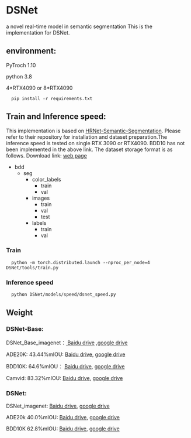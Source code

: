 # DSNet
a novel real-time model in semantic segmentation
This is the implementation for DSNet. 

## **environment**: 
PyTroch 1.10 

python 3.8

4\*RTX4090 or 8\*RTX4090 
      
      pip install -r requirements.txt

## **Train and Inference speed**:
This implementation is based on [HRNet-Semantic-Segmentation](https://github.com/HRNet/HRNet-Semantic-Segmentation). Please refer to their repository for installation and dataset preparation.The inference speed is tested on single RTX 3090 or RTX4090. BDD10 has not been implemented in the above link. The dataset storage format is as follows. Download link: [web page](https://bdd-data.berkeley.edu/)

- bdd
  - seg
    - color_labels
      - train
      - val
    - images
      - train
      - val
      - test
    - labels
      - train
      - val

### Train
      
      python -m torch.distributed.launch --nproc_per_node=4 DSNet/tools/train.py

### Inference speed

      python DSNet/models/speed/dsnet_speed.py

## Weight
### DSNet-Base:
  
  DSNet_Base_imagenet：[ Baidu drive](https://pan.baidu.com/s/1acGfjtF1eHb3hNxyHcsJTA?pwd=a123) ,[google drive](https://drive.google.com/file/d/1LqmgL4thNJFcMWRYaXJUFNTy2y5FvZ8E/view?usp=sharing)
  
  ADE20K: 43.44%mIOU: [ Baidu drive](https://pan.baidu.com/s/1TKBFtCj6gwMq97NjYsmPOQ?pwd=a123), [google drive](https://drive.google.com/file/d/1hr9BlqgI4t4djibyj1fCW2LTMvlFFDWP/view?usp=sharing)
  
  BDD10K: 64.6%mIOU： [ Baidu drive](https://pan.baidu.com/s/13Hvi6he0hZgciff7tBUo0A?pwd=a123), [google drive]( https://drive.google.com/file/d/1IqMornjPHMVYHWdGhl-Jr1J4FvcZotoj/view?usp=sharing)
                      
  Camvid: 83.32%mIOU: [ Baidu drive](https://pan.baidu.com/s/1Q-e-_s-vsgn14S8GoBoTlA?pwd=a123), [google drive](https://drive.google.com/file/d/141889Jei9rcgJ9wSiFF8rNvUDUiV8SqI/view?usp=sharing)           

### DSNet:

  DSNet_imagenet: [ Baidu drive](https://pan.baidu.com/s/1wMPH5ZNKwHIyFJ6Pp9-n2w?pwd=a123), [google drive](https://drive.google.com/file/d/1Cb3nd69IjQjjK_r8jXSMON4cHQ76MWbR/view?usp=sharing)
  
  ADE20k 40.0%mIOU: [ Baidu drive](https://pan.baidu.com/s/17CH66GTI2YEXMq7eXnK0xQ?pwd=a123), [google drive](https://drive.google.com/file/d/1J-qf5blQ71HGy4EStqMMg-NT1sO1CyUV/view?usp=sharing)
  
  BDD10K 62.8%mIOU: [ Baidu drive](https://pan.baidu.com/s/1tPQHC1LTE6tlueXvabU1-Q?pwd=a123), [google drive](https://drive.google.com/file/d/192T2dauq_cA1bBkmiRwYKWdYw27lxZIG/view?usp=sharing)

